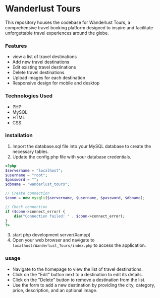 # Wanderlust Tours
This repository houses the codebase for Wanderlust Tours, a comprehensive travel booking platform designed to inspire and facilitate unforgettable travel experiences around the globe. 

### Features
- view a list of travel destinations
- Add new travel destinations
- Edit existing travel destinations
-   Delete travel destinations
- Upload images for each destination
 -  Responsive design for mobile and desktop

### Technologies Used
- PHP
- MySQL
- HTML
- CSS 

### installation
1. Import the database.sql file into your MySQL database to create the necessary tables.
2. Update the config.php file with your database credentials.

```php
<?php
$servername = "localhost";
$username = "root";
$password = "";
$dbname = "wanderlust_tours";

// Create connection
$conn = new mysqli($servername, $username, $password, $dbname);

// Check connection
if ($conn->connect_error) {
    die("Connection failed: " . $conn->connect_error);
}
?>

```


3. start php development server(Xampp)
4. Open your web browser and navigate to `localhost/Wanderlust_Tours/index.php` to access the application.

### usage 
- Navigate to the homepage to view the list of travel destinations.
- Click on the "Edit" button next to a destination to edit its details.
- Click on the "Delete" button to remove a destination from the list.
- Use the form to add a new destination by providing the city, category, price, description, and an optional image.
